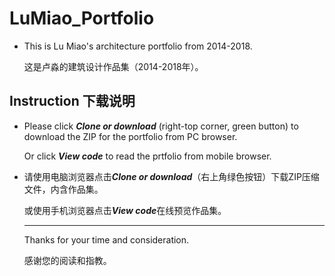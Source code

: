 # LuMiao_Portfolio

* This is Lu Miao's architecture portfolio from 2014-2018.

  这是卢淼的建筑设计作品集（2014-2018年）。

## Instruction 下载说明
* Please click ***Clone or download*** (right-top corner, green button) to download the ZIP for the portfolio from PC browser.
  
  Or click ***View code*** to read the prtfolio from mobile browser.

* 请使用电脑浏览器点击***Clone or download***（右上角绿色按钮）下载ZIP压缩文件，内含作品集。
  
  或使用手机浏览器点击***View code***在线预览作品集。
  
  ---
  
  Thanks for your time and consideration.
  
  感谢您的阅读和指教。
